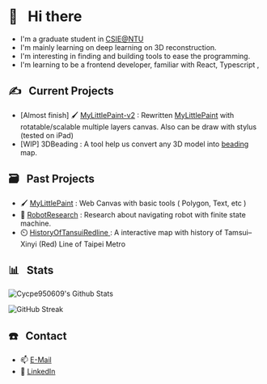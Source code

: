 # 👋 &nbsp; Hi there 

* I'm a graduate student in [CSIE@NTU](https://www.csie.ntu.edu.tw/intro/super_pages.php?ID=introen)
* I'm mainly learning on deep learning on 3D reconstruction.
* I'm interesting in finding and building tools to ease the programming.
* I'm learning to be a frontend developer, familiar with React, Typescript , 

## ✍️ &nbsp; Current Projects

* [Almost finish] 🖌️ [MyLittlePaint-v2](https://github.com/cycpe950609/MyLittlePaint-v2/) : Rewritten [MyLittlePaint](https://github.com/cycpe950609/MyLittlePaint/) with rotatable/scalable multiple layers canvas. Also can be draw with stylus (tested on iPad)
* [WIP] 3DBeading : A tool help us convert any 3D model into [beading](https://commons.wikimedia.org/wiki/File:Perlentier.JPG#/media/File:Perlentier.JPG) map.

## 🗃️ &nbsp; Past Projects
* 🖌️ [MyLittlePaint](https://github.com/cycpe950609/MyLittlePaint/) : Web Canvas with basic tools ( Polygon, Text, etc )
* 🤖 [RobotResearch](https://github.com/cycpe950609/RobotResearch) : Research about navigating robot with finite state machine.
* ⏲️ [HistoryOfTansuiRedline
](https://github.com/cycpe950609/HistoryOfTansuiRedline) : A interactive map with history of Tamsui–Xinyi (Red) Line of Taipei Metro

## 📊 &nbsp; Stats
![Cycpe950609's Github Stats](https://github-readme-stats.vercel.app/api?username=cycpe950609&hide=contribs,prs&show_icons=true&bg_color=0d1116&title_color=ce09ec&text_color=a4aacb&icon_color=007ec6)

![GitHub Streak](https://github-readme-streak-stats.herokuapp.com/?user=cycpe950609&theme=dark&count_private=true&bg_color=0d1116&title_color=ce09ec&text_color=a4aacb&icon_color=007ec6)

## ☎️ &nbsp; Contact
- :mailbox: [E-Mail](mailto:cycpe950609@gmail.com)
-  📑 [LinkedIn](https://www.linkedin.com/in/ting-fang-tsai)

<!--
**cycpe950609/cycpe950609** is a ✨ _special_ ✨ repository because its `README.md` (this file) appears on your GitHub profile.

Here are some ideas to get you started:

- 🔭 I’m currently working on ...
- 🌱 I’m currently learning ...
- 👯 I’m looking to collaborate on ...
- 🤔 I’m looking for help with ...
- 💬 Ask me about ...
- 📫 How to reach me: ...
- 😄 Pronouns: ...
- ⚡ Fun fact: ...
-->
